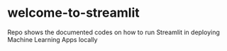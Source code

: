 # welcome-to-streamlit
Repo shows the documented codes on how to run Streamlit in deploying Machine Learning Apps locally
